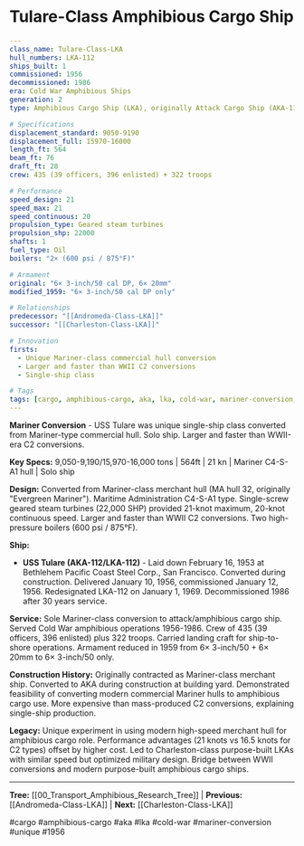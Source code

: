 # Tulare-Class Amphibious Cargo Ship

```yaml
---
class_name: Tulare-Class-LKA
hull_numbers: LKA-112
ships_built: 1
commissioned: 1956
decommissioned: 1986
era: Cold War Amphibious Ships
generation: 2
type: Amphibious Cargo Ship (LKA), originally Attack Cargo Ship (AKA-112)

# Specifications
displacement_standard: 9050-9190
displacement_full: 15970-16000
length_ft: 564
beam_ft: 76
draft_ft: 28
crew: 435 (39 officers, 396 enlisted) + 322 troops

# Performance
speed_design: 21
speed_max: 21
speed_continuous: 20
propulsion_type: Geared steam turbines
propulsion_shp: 22000
shafts: 1
fuel_type: Oil
boilers: "2× (600 psi / 875°F)"

# Armament
original: "6× 3-inch/50 cal DP, 6× 20mm"
modified_1959: "6× 3-inch/50 cal DP only"

# Relationships
predecessor: "[[Andromeda-Class-LKA]]"
successor: "[[Charleston-Class-LKA]]"

# Innovation
firsts:
  - Unique Mariner-class commercial hull conversion
  - Larger and faster than WWII C2 conversions
  - Single-ship class

# Tags
tags: [cargo, amphibious-cargo, aka, lka, cold-war, mariner-conversion, unique, 1956]
---
```

**Mariner Conversion** - USS Tulare was unique single-ship class converted from Mariner-type commercial hull. Solo ship. Larger and faster than WWII-era C2 conversions.

**Key Specs:** 9,050-9,190/15,970-16,000 tons | 564ft | 21 kn | Mariner C4-S-A1 hull | Solo ship

**Design:** Converted from Mariner-class merchant hull (MA hull 32, originally "Evergreen Mariner"). Maritime Administration C4-S-A1 type. Single-screw geared steam turbines (22,000 SHP) provided 21-knot maximum, 20-knot continuous speed. Larger and faster than WWII C2 conversions. Two high-pressure boilers (600 psi / 875°F).

**Ship:**
- **USS Tulare (AKA-112/LKA-112)** - Laid down February 16, 1953 at Bethlehem Pacific Coast Steel Corp., San Francisco. Converted during construction. Delivered January 10, 1956, commissioned January 12, 1956. Redesignated LKA-112 on January 1, 1969. Decommissioned 1986 after 30 years service.

**Service:** Sole Mariner-class conversion to attack/amphibious cargo ship. Served Cold War amphibious operations 1956-1986. Crew of 435 (39 officers, 396 enlisted) plus 322 troops. Carried landing craft for ship-to-shore operations. Armament reduced in 1959 from 6× 3-inch/50 + 6× 20mm to 6× 3-inch/50 only.

**Construction History:** Originally contracted as Mariner-class merchant ship. Converted to AKA during construction at building yard. Demonstrated feasibility of converting modern commercial Mariner hulls to amphibious cargo use. More expensive than mass-produced C2 conversions, explaining single-ship production.

**Legacy:** Unique experiment in using modern high-speed merchant hull for amphibious cargo role. Performance advantages (21 knots vs 16.5 knots for C2 types) offset by higher cost. Led to Charleston-class purpose-built LKAs with similar speed but optimized military design. Bridge between WWII conversions and modern purpose-built amphibious cargo ships.

---
**Tree:** [[00_Transport_Amphibious_Research_Tree]] | **Previous:** [[Andromeda-Class-LKA]] | **Next:** [[Charleston-Class-LKA]]

#cargo #amphibious-cargo #aka #lka #cold-war #mariner-conversion #unique #1956
